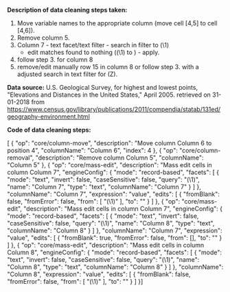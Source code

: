 **Description of data cleaning steps taken:**

1.  Move variable names to the appropriate column (move cell [4,5] to
    cell [4,6]).
2.  Remove column 5.
3.  Column 7 - text facet/text filter - search in filter to (\1)
    - edit matches found to nothing ((\1) to ) - apply.
4.  follow step 3. for column 8
5.  remove/edit manually row 15 in column 8 or follow step 3. with a
    adjusted search in text filter for (Z).

**Data source:** U.S. Geological Survey, for highest and lowest points,
"Elevations and Distances in the United States," April 2005. retrieved
on 31-01-2018 from
<https://www.census.gov/library/publications/2011/compendia/statab/131ed/geography-environment.html>

**Code of data cleaning steps:**

\[ { "op": "core/column-move", "description": "Move column Column 6 to
position 4", "columnName": "Column 6", "index": 4 }, { "op":
"core/column-removal", "description": "Remove column Column 5",
"columnName": "Column 5" }, { "op": "core/mass-edit", "description":
"Mass edit cells in column Column 7", "engineConfig": { "mode":
"record-based", "facets": \[ { "mode": "text", "invert": false,
"caseSensitive": false, "query": "(\\1)", "name": "Column 7", "type":
"text", "columnName": "Column 7" } \] }, "columnName": "Column 7",
"expression": "value", "edits": \[ { "fromBlank": false, "fromError":
false, "from": \[ "(\\1)" \], "to": "" } \] }, { "op": "core/mass-edit",
"description": "Mass edit cells in column Column 7", "engineConfig": {
"mode": "record-based", "facets": \[ { "mode": "text", "invert": false,
"caseSensitive": false, "query": "(\\1)", "name": "Column 8", "type":
"text", "columnName": "Column 8" } \] }, "columnName": "Column 7",
"expression": "value", "edits": \[ { "fromBlank": true, "fromError":
false, "from": \[\], "to": "" } \] }, { "op": "core/mass-edit",
"description": "Mass edit cells in column Column 8", "engineConfig": {
"mode": "record-based", "facets": \[ { "mode": "text", "invert": false,
"caseSensitive": false, "query": "(\\1)", "name": "Column 8", "type":
"text", "columnName": "Column 8" } \] }, "columnName": "Column 8",
"expression": "value", "edits": \[ { "fromBlank": false, "fromError":
false, "from": \[ "(\\1)" \], "to": "" } \] }\]
